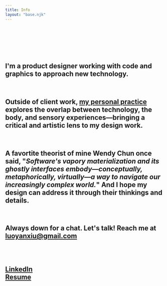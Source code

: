 ```yaml
---
title: Info
layout: "base.njk"
---
```

<br><br>
<br><br>
<br>

## I'm a product designer working with code and graphics to approach new technology.
<br>

## Outside of client work, [my personal practice](http://www.luoyanxiu.com/) explores the overlap between technology, the body, and sensory experiences—bringing a critical and artistic lens to my design work.
<br>

## A favortite theorist of mine Wendy Chun once said, "*Software's vapory materialization and its ghostly interfaces embody—conceptually, metaphorically, virtually—a way to navigate our increasingly complex world.*" And I hope my design can address it through their thinkings and details.
 <br>

## Always down for a chat. Let's talk! Reach me at [luoyanxiu@gmail.com](mailto:luoyanxiu@gmail.com)
<br><br>

## [LinkedIn](https://www.linkedin.com/in/yanxiu-ally-luo/)<br>[Resume](https://drive.google.com/file/d/1y2EvAGU0jLVAy36uBMRdLgi_xYdyMlJA/view?usp=sharing)


<br>